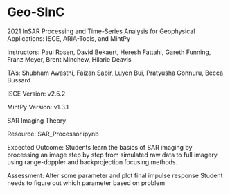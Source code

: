 # Geo-SInC
2021 InSAR Processing and Time-Series Analysis for Geophysical Applications: ISCE, ARIA-Tools, and MintPy

Instructors: Paul Rosen, David Bekaert, Heresh Fattahi, Gareth Funning, Franz Meyer, Brent Minchew, Hilarie Deavis

TA’s: Shubham Awasthi, Faizan Sabir, Luyen Bui, Pratyusha Gonnuru, Becca Bussard

ISCE Version: v2.5.2

MintPy Version: v1.3.1

SAR Imaging Theory

Resource: SAR_Processor.ipynb

Expected Outcome: Students learn the basics of SAR imaging by processing an image step by step from simulated raw data to full imagery using range-doppler and backprojection focusing methods.

Assessment: Alter some parameter and plot final impulse response Student needs to figure out which parameter based on problem

